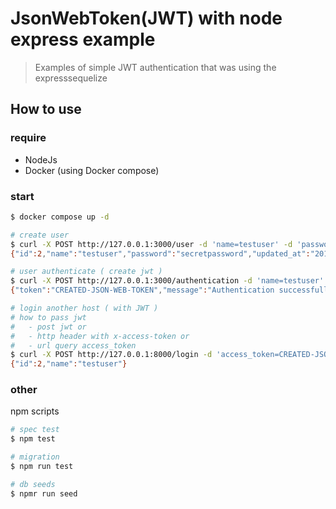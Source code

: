 # JsonWebToken(JWT) with node express example
> Examples of simple JWT authentication that was using the expresssequelize

## How to use

### require

- NodeJs
- Docker (using Docker compose)

### start

```sh
$ docker compose up -d

# create user
$ curl -X POST http://127.0.0.1:3000/user -d 'name=testuser' -d 'password=secretpassword'
{"id":2,"name":"testuser","password":"secretpassword","updated_at":"2016-08-03T14:02:08.000Z","created_at":"2016-08-03T14:02:08.000Z"}

# user authenticate ( create jwt )
$ curl -X POST http://127.0.0.1:3000/authentication -d 'name=testuser' -d 'password=secretpassword'
{"token":"CREATED-JSON-WEB-TOKEN","message":"Authentication successfully finished."}%

# login another host ( with JWT )
# how to pass jwt
#   - post jwt or
#   - http header with x-access-token or
#   - url query access_token
$ curl -X POST http://127.0.0.1:8000/login -d 'access_token=CREATED-JSON-WEB-TOKEN"'
{"id":2,"name":"testuser"}
```

### other

npm scripts

```sh
# spec test
$ npm test

# migration
$ npm run test

# db seeds
$ npmr run seed
```
